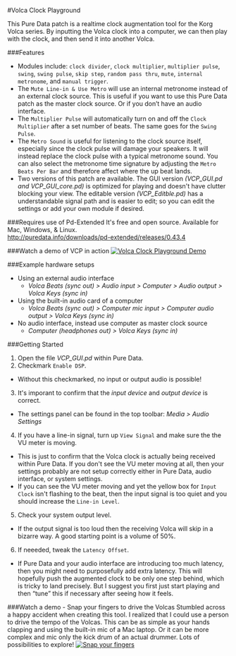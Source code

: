 #Volca Clock Playground

This Pure Data patch is a realtime clock augmentation tool for the Korg Volca series. By inputting the Volca clock into a computer, we can then play with the clock, and then send it into another Volca.

###Features
- Modules include: `clock divider`, `clock multiplier`, `multiplier pulse`, `swing`, `swing pulse`, `skip step`, `random pass thru`, `mute`, `internal metronome`, and `manual trigger`.
- The `Mute Line-in & Use Metro` will use an internal metronome instead of an external clock source. This is useful if you want to use this Pure Data patch as the master clock source. Or if you don’t have an audio interface.
- The `Multiplier Pulse` will automatically turn on and off the `Clock Multiplier` after a set number of beats. The same goes for the `Swing Pulse`.
- The `Metro Sound` is useful for listening to the clock source itself, especially since the clock pulse will damage your speakers. It will instead replace the clock pulse with a typical metronome sound. You can also select the metronome time signature by adjusting the `Metro Beats Per Bar` and therefore affect where the up beat lands.
- Two versions of this patch are available. The GUI version *(VCP_GUI.pd and VCP_GUI_core.pd)* is optimized for playing and doesn't have clutter blocking your view. The editable version *(VCP_Editble.pd)* has a understandable signal path and is easier to edit; so you can edit the settings or add your own module if desired.

###Requires use of Pd-Extended
It's free and open source. Available for Mac, Windows, & Linux.<br>
http://puredata.info/downloads/pd-extended/releases/0.43.4

###Watch a demo of VCP in action
[![Volca Clock Playground Demo](https://img.youtube.com/vi/D63YXrjken0/0.jpg)](https://www.youtube.com/watch?v=D63YXrjken0)

###Example hardware setups
- Using an external audio interface
  - *Volca Beats (sync out) > Audio input > Computer > Audio output > Volca Keys (sync in)*
- Using the built-in audio card of a computer
  - *Volca Beats (sync out) > Computer mic input > Computer audio output > Volca Keys (sync in)*
- No audio interface, instead use computer as master clock source
  - *Computer (headphones out) > Volca Keys (sync in)*

###Getting Started
1. Open the file *VCP_GUI.pd* within Pure Data.
2. Checkmark `Enable DSP`.
  - Without this checkmarked, no input or output audio is possible!
3. It's imporant to confirm that the *input device* and *output device* is correct.
  - The settings panel can be found in the top toolbar: *Media > Audio Settings*
4. If you have a line-in signal, turn up `View Signal` and make sure the the VU meter is moving.
  - This is just to confirm that the Volca clock is actually being received within Pure Data. If you don't see the VU meter moving at all, then your settings probably are not setup correctly either in Pure Data, audio interface, or system settings. 
  - If you can see the VU meter moving and yet the yellow box for `Input Clock` isn't flashing to the beat, then the input signal is too quiet and you should increase the `Line-in Level`.
5. Check your system output level.
  - If the output signal is too loud then the receiving Volca will skip in a bizarre way. A good starting point is a volume of 50%.
6. If neeeded, tweak the `Latency Offset`.
  - If Pure Data and your audio interface are introducing too much latency, then you might need to purposefully add extra latency. This will hopefully push the augmented clock to be only one step behind, which is tricky to land precisely. But I suggest you first just start playing and then “tune” this if necessary after seeing how it feels.

###Watch a demo - Snap your fingers to drive the Volcas
Stumbled across a happy accident when creating this tool.  I realized that I could use a person to drive the tempo of the Volcas. This can be as simple as your hands clapping and using the built-in mic of a Mac laptop. Or it can be more complex and mic only the kick drum of an actual drummer. Lots of possibilities to explore!
[![Snap your fingers](https://img.youtube.com/vi/7tdasezAuxI/0.jpg)](https://www.youtube.com/watch?v=7tdasezAuxI)
